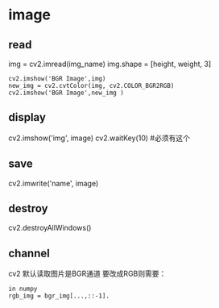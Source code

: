 # image

## read 
img = cv2.imread(img_name) 
img.shape = [height, weight, 3]
```
cv2.imshow('BGR Image',img)
new_img = cv2.cvtColor(img, cv2.COLOR_BGR2RGB)
cv2.imshow('BGR Image',new_img )
```


## display 
cv2.imshow('img', image) 
cv2.waitKey(10) #必须有这个 

## save
cv2.imwrite('name', image) 

## destroy
cv2.destroyAllWindows() 

## channel 
cv2 默认读取图片是BGR通道 
要改成RGB则需要：
```
in numpy 
rgb_img = bgr_img[...,::-1]. 
```


